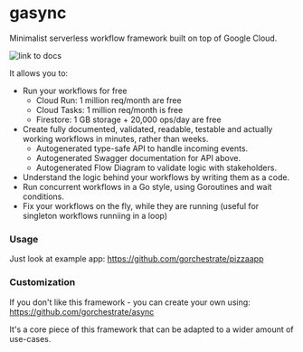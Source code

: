 # gasync
Minimalist serverless workflow framework built on top of Google Cloud.

![link to docs](https://avatars.githubusercontent.com/u/73880988?s=200&u=4836092ec2bbec14ecd6597f41d4e69c9061309f&v=1)


It allows you to:
* Run your workflows for free
  * Cloud Run: 1 million req/month are free
  * Cloud Tasks: 1 million req/month is free
  * Firestore: 1 GB storage + 20,000 ops/day are free
* Create fully documented, validated, readable, testable and actually working workflows in minutes, rather than weeks.
  * Autogenerated type-safe API to handle incoming events.
  * Autogenerated Swagger documentation for API above.
  * Autogenerated Flow Diagram to validate logic with stakeholders.
* Understand the logic behind your workflows by writing them as a code.
* Run concurrent workflows in a Go style, using Goroutines and wait conditions.
* Fix your workflows on the fly, while they are running  (useful for singleton workflows runniing in a loop)

### Usage
Just look at example app: https://github.com/gorchestrate/pizzaapp

### Customization
If you don't like this framework - you can create your own using: https://github.com/gorchestrate/async

It's a core piece of this framework that can be adapted to a wider amount of use-cases.
